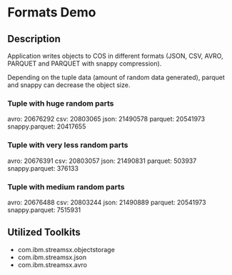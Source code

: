 # Formats Demo

## Description

Application writes objects to COS in different formats (JSON, CSV, AVRO, PARQUET and PARQUET with snappy compression).

Depending on the tuple data (amount of random data generated), parquet and snappy can decrease the object size.

### Tuple with huge random parts

avro:           20676292
csv:            20803065
json:           21490578
parquet:        20541973
snappy.parquet: 20417655

### Tuple with very less random parts

avro:           20676391
csv:            20803057
json:           21490831
parquet:          503937
snappy.parquet:   376133

### Tuple with medium random parts

avro:           20676488
csv:            20803244
json:           21490889
parquet:        20541973
snappy.parquet:  7515931


## Utilized Toolkits
 - com.ibm.streamsx.objectstorage
 - com.ibm.streamsx.json
 - com.ibm.streamsx.avro
